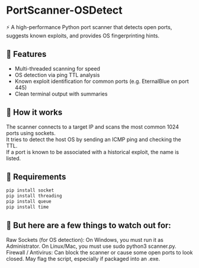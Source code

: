 # PortScanner-OSDetect

⚡ A high-performance Python port scanner that detects open ports, suggests known exploits, and provides OS fingerprinting hints.

## 🚀 Features

- Multi-threaded scanning for speed
- OS detection via ping TTL analysis
- Known exploit identification for common ports (e.g. EternalBlue on port 445)
- Clean terminal output with summaries

## 🧠 How it works

The scanner connects to a target IP and scans the most common 1024 ports using sockets.  
It tries to detect the host OS by sending an ICMP ping and checking the TTL.  
If a port is known to be associated with a historical exploit, the name is listed.

## 🔧 Requirements

```bash
pip install socket
pip install threading
pip install queue
pip install time
```
## 🚨 But here are a few things to watch out for:
Raw Sockets (for OS detection):
On Windows, you must run it as Administrator.
On Linux/Mac, you must use sudo python3 scanner.py.
Firewall / Antivirus:
Can block the scanner or cause some open ports to look closed.
May flag the script, especially if packaged into an .exe.
